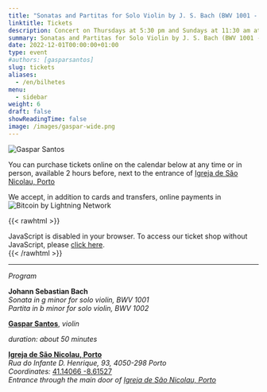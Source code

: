 ```yaml
---
title: "Sonatas and Partitas for Solo Violin by J. S. Bach (BWV 1001 - 1002)"
linktitle: Tickets
description: Concert on Thursdays at 5:30 pm and Sundays at 11:30 am at the Church of São Nicolau, Porto, Portugal
summary: Sonatas and Partitas for Solo Violin by J. S. Bach (BWV 1001 - 1002), Gaspar Santos, violin, in the Church of São Nicolau, Porto
date: 2022-12-01T00:00:00+01:00
type: event
#authors: [gasparsantos]
slug: tickets
aliases:
  - /en/bilhetes
menu:
  - sidebar
weight: 6
draft: false
showReadingTime: false
image: /images/gaspar-wide.png
---
```

![
Gaspar Santos](/images/gaspar-wide.png)

You can purchase tickets online on the calendar below at any time or in person, available 2 hours before, next to the entrance of [Igreja de São Nicolau, Porto](https://pt.wikipedia.org/wiki/Igreja_de_S%C3%A3o_Nicolau_(Porto))

We accept, in addition to cards and transfers, online payments in ![Bitcoin by Lightning Network](/images/bitcoinsmall.png)

{{< rawhtml >}}
<link rel="stylesheet" type="text/css" href="https://pretix.eu/gfs/bach-2/widget/v1.css">
<script type="text/javascript" src="https://pretix.eu/widget/v1.en.js" async></script>

<pretix-widget event="https://pretix.eu/gfs/bach2022/"></pretix-widget>
<noscript>
   <div class="pretix-widget">
        <div class="pretix-widget-info-message">
            JavaScript is disabled in your browser. To access our ticket shop without JavaScript, please <a target="_blank" rel="noopener" href="https://pretix.eu/gfs/bach2022/">click here</a>.
        </div>
    </div>
</noscript>
{{< /rawhtml >}}

---

*Program*

**Johann Sebastian Bach**\
*Sonata in g minor for solo violin, BWV 1001*\
*Partita in b minor for solo violin, BWV 1002*

**[Gaspar Santos](/en/)**, *violin*

*duration: about 50 minutes*

**[Igreja de São Nicolau, Porto   ](https://pt.wikipedia.org/wiki/Igreja_de_S%C3%A3o_Nicolau_(Porto))**\
*Rua do Infante D. Henrique, 93, 4050-298 Porto*\
*Coordinates:* [41.14066 -8.61527](https://goo.gl/maps/DJJ3sznjKx6BajTA7 "Google Maps")\
*Entrance through the main door of [Igreja de São Nicolau, Porto](https://pt.wikipedia.org/wiki/Igreja_de_S%C3%A3o_Nicolau_(Porto))*

[Igreja de São Nicolau, Porto]: https://pt.wikipedia.org/wiki/Igreja_de_S%C3%A3o_Nicolau_(Porto)
